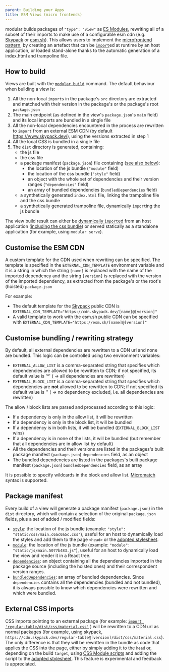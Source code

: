 ```yaml
---
parent: Building your Apps
title: ESM Views (micro frontends)
---
```


modular builds packages of `"type": "view"` as
[ES Modules](https://developer.mozilla.org/en-US/docs/Web/JavaScript/Guide/Modules),
rewriting all of a subset of their imports to make use of a configurable esm cdn (e.g. 
[Skypack](https://www.skypack.dev) or [esm.sh](https://esm.sh/)). This allows users to
implement the [microfrontend pattern](../concepts/microfrontends.md), by
creating an artefact that can be
[`import`](https://developer.mozilla.org/en-US/docs/Web/JavaScript/Reference/Statements/import#dynamic_imports)ed
at runtime by an host application, or loaded stand-alone thanks to the automatic
generation of a index.html and trampoline file.

## How to build

Views are built with the [`modular build`](../commands/build.md) command. The
default behaviour when building a view is:

1. All the non-local `import`s in the package's `src` directory are extracted
   and matched with their version in the package's or the package's root
   `package.json`
2. The main endpoint (as defined in the view's `package.json`'s `main` field)
   and its local imports are bundled in a single file
3. All the non-local dependencies encountered in the process are rewritten to
   `import` from an external ESM CDN (by default https://www.skypack.dev/),
   using the versions extracted in step 1
4. All the local CSS is bundled in a single file
5. The `dist` directory is generated, containing:
   - the js file
   - the css file
   - a package manifest (`package.json`) file containing
     ([see also below](#package-manifest)):
     - the location of the js bundle (`"module"` field)
     - the location of the css bundle (`"style"` field)
     - an object with the whole set of dependencies and their version ranges
       (`"dependencies"` field)
     - an array of bundled dependencies (`bundledDependencies` field)
   - a synthetically generated `index.html` file, linking the trampoline file
     and the css bundle
   - a synthetically generated trampoline file, dynamically `import`ing the js
     bundle

The view build result can either be
[dynamically `import`ed](https://developer.mozilla.org/en-US/docs/Web/JavaScript/Reference/Statements/import#dynamic_imports)
from an host application
([including the css bundle](https://web.dev/css-module-scripts/)) or served
statically as a standalone application (for example, using `modular serve`).

## Customise the ESM CDN

A custom template for the CDN used when rewriting can be specified. The template
is specified in the `EXTERNAL_CDN_TEMPLATE` environment variable and it is a
string in which the string `[name]` is replaced with the name of the imported
dependency and the string `[version]` is replaced with the version of the
imported dependency, as extracted from the package's or the root's (hoisted)
`package.json`

For example:

- The default template for the [Skypack](https://www.skypack.dev/) public CDN is
  `EXTERNAL_CDN_TEMPLATE="https://cdn.skypack.dev/[name]@[version]"`
- A valid template to work with the esm.sh public CDN can be specified with
  `EXTERNAL_CDN_TEMPLATE="https://esm.sh/[name]@[version]"`

## Customise bundling / rewriting strategy

By default, all external dependencies are rewritten to a CDN url and none are
bundled. This logic can be controlled using two environment variables:

- `EXTERNAL_ALLOW_LIST` is a comma-separated string that specifies which
  dependencies are allowed to be rewritten to CDN; if not specified, its default
  value is '\*' ( -> all dependencies are rewritten)
- `EXTERNAL_BLOCK_LIST` is a comma-separated string that specifies which
  dependencies are **not** allowed to be rewritten to CDN; if not specified its
  default value is '' ( -> no dependency excluded, i.e. all dependencies are
  rewritten)

The allow / block lists are parsed and processed according to this logic:

- If a dependency is only in the allow list, it will be rewritten
- If a dependency is only in the block list, it will be bundled
- If a dependency is in both lists, it will be bundled (`EXTERNAL_BLOCK_LIST`
  wins)
- If a dependency is in none of the lists, it will be bundled (but remember that
  all dependencies are in allow list by default)
- All the dependencies and their versions are listed in the packages's built
  package manifest (`package.json`) `dependencies` field, as an object
- The bundled dependencies are listed in the packages's built package manifest
  (`package.json`) `bundledDependencies` field, as an array

It is possible to specify wildcards in the block and allow list.
[Micromatch](https://github.com/micromatch/micromatch) syntax is supported.

## Package manifest

Every build of a view will generate a package manifest (`package.json`) in the
`dist` directory, which will contain a selection of the original `package.json`
fields, plus a set of added / modified fields:

- [`style`](https://jaketrent.com/post/package-json-style-attribute): the
  location of the js bundle (example:
  `"style": "static/css/main.c6ac0a5c.css"`), useful for an host to dynamically
  load the styles and add them to the page `<head>` or the
  [adopted stylesheet](https://wicg.github.io/construct-stylesheets/#using-constructed-stylesheets).
- [`module`](https://github.com/dherman/defense-of-dot-js/blob/f31319be735b21739756b87d551f6711bd7aa283/proposal.md):
  the location of the js bundle (example:
  `"module": "static/js/main.5077b483.js"`), useful for an host to dynamically
  load the view and render it in a React tree.
- [`dependencies`](https://docs.npmjs.com/cli/v8/configuring-npm/package-json#dependencies):
  an object containing all the dependencies imported in the package source
  (including the hoisted ones) and their correspondent version ranges.
- [`bundledDependencies`](https://docs.npmjs.com/cli/v8/configuring-npm/package-json#bundleddependencies):
  an array of bundled dependencies. Since `dependencies` contains all the
  dependencies (bundled and not bundled), it is always possible to know which
  dependencies were rewritten and which were bundled.

## External CSS imports

CSS imports pointing to an external package (for example:
[`import 'regular-table/dist/css/material.css'`](https://www.npmjs.com/package/regular-table)
) will be rewritten to a CDN url as normal packages (for example, using skypack,
`https://cdn.skypack.dev/regular-table@[version]/dist/css/material.css`). The
only difference is that they will be rewritten in the bundle as code that
applies the CSS into the page, either by simply adding it to the `head` or,
depending on the build `target`, using
[CSS Module scripts](https://web.dev/css-module-scripts/) and adding the script
to the
[adopted stylesheet](https://wicg.github.io/construct-stylesheets/#using-constructed-stylesheets).
This feature is experimental and feedback is appreciated.
